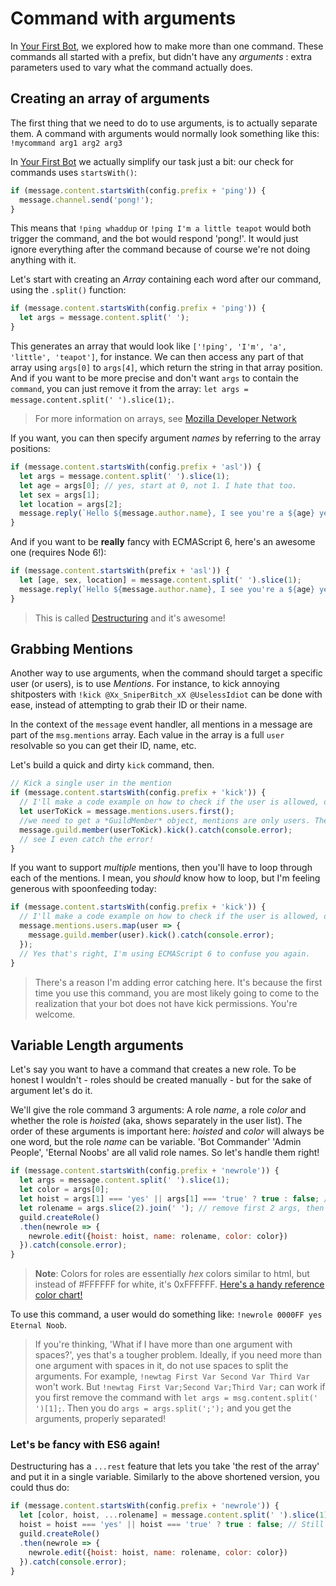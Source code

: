# Command with arguments

In [Your First Bot](../coding-walkthroughs/your_basic_bot.md), we explored how to make more than one command. These commands all started with a prefix, but didn't have any _arguments_ : extra parameters used to vary what the command actually does.

## Creating an array of arguments

The first thing that we need to do to use arguments, is to actually separate them. A command with arguments would normally look something like this:  
`!mycommand arg1 arg2 arg3`

In [Your First Bot](../coding-walkthroughs/your_basic_bot.md) we actually simplify our task just a bit: our check for commands uses `startsWith()`:

```js
if (message.content.startsWith(config.prefix + 'ping')) {
  message.channel.send('pong!');
}
```

This means that `!ping whaddup` or `!ping I'm a little teapot` would both trigger the command, and the bot would respond 'pong!'. It would just ignore everything after the command because of course we're not doing anything with it.

Let's start with creating an _Array_ containing each word after our command, using the `.split()` function:

```js
if (message.content.startsWith(config.prefix + 'ping')) {
  let args = message.content.split(' ');
}
```

This generates an array that would look like `['!ping', 'I'm', 'a', 'little', 'teapot']`, for instance. We can then access any part of that array using `args[0]` to `args[4]`, which return the string in that array position. And if you want to be more precise and don't want `args` to contain the `command`, you can just remove it from the array: `let args = message.content.split(' ').slice(1);`.

> For more information on arrays, see [Mozilla Developer Network](https://developer.mozilla.org/en-US/docs/Web/JavaScript/Reference/Global_Objects/Array)

If you want, you can then specify argument _names_ by referring to the array positions:

```js
if (message.content.startsWith(config.prefix + 'asl')) {
  let args = message.content.split(' ').slice(1);
  let age = args[0]; // yes, start at 0, not 1. I hate that too.
  let sex = args[1];
  let location = args[2];
  message.reply(`Hello ${message.author.name}, I see you're a ${age} year old ${sex} from ${location}. Wanna date?`);
}
```

And if you want to be **really** fancy with ECMAScript 6, here's an awesome one \(requires Node 6!\):

```js
if (message.content.startsWith(prefix + 'asl')) {
  let [age, sex, location] = message.content.split(' ').slice(1);
  message.reply(`Hello ${message.author.name}, I see you're a ${age} year old ${sex} from ${location}. Wanna date?`);
}
```

> This is called [Destructuring](https://developer.mozilla.org/en/docs/Web/JavaScript/Reference/Operators/Destructuring_assignment) and it's awesome!

## Grabbing Mentions

Another way to use arguments, when the command should target a specific user \(or users\), is to use _Mentions_. For instance, to kick annoying shitposters with `!kick @Xx_SniperBitch_xX @UselessIdiot` can be done with ease, instead of attempting to grab their ID or their name.

In the context of the `message` event handler, all mentions in a message are part of the `msg.mentions` array. Each value in the array is a full `user` resolvable so you can get their ID, name, etc.

Let's build a quick and dirty `kick` command, then.

```js
// Kick a single user in the mention
if (message.content.startsWith(config.prefix + 'kick')) {
  // I'll make a code example on how to check if the user is allowed, one day!
  let userToKick = message.mentions.users.first();
  //we need to get a *GuildMember* object, mentions are only users. Then, we kick!
  message.guild.member(userToKick).kick().catch(console.error);
  // see I even catch the error!
}
```

If you want to support _multiple_ mentions, then you'll have to loop through each of the mentions. I mean, you _should_ know how to loop, but I'm feeling generous with spoonfeeding today:

```js
if (message.content.startsWith(config.prefix + 'kick')) {
  // I'll make a code example on how to check if the user is allowed, one day!
  message.mentions.users.map(user => {
    message.guild.member(user).kick().catch(console.error);
  });
  // Yes that's right, I'm using ECMAScript 6 to confuse you again.
}
```
> There's a reason I'm adding error catching here. It's because the first time you use this command, you are most likely going to come to the realization that your bot does not have kick permissions. You're welcome.

## Variable Length arguments

Let's say you want to have a command that creates a new role. To be honest I wouldn't - roles should be created manually - but for the sake of argument let's do it.

We'll give the role command 3 arguments: A role _name_, a role _color_ and whether the role is _hoisted_ \(aka, shows separately in the user list\). The order of these arguments is important here: _hoisted_ and _color_ will always be one word, but the role _name_ can be variable. 'Bot Commander' 'Admin People', 'Eternal Noobs' are all valid role names. So let's handle them right!

```js
if (message.content.startsWith(config.prefix + 'newrole')) {
  let args = message.content.split(' ').slice(1);
  let color = args[0];
  let hoist = args[1] === 'yes' || args[1] === 'true' ? true : false; // google 'ternary operator'
  let rolename = args.slice(2).join(' '); // remove first 2 args, then join array with a space
  guild.createRole()
  .then(newrole => {
    newrole.edit({hoist: hoist, name: rolename, color: color})
  }).catch(console.error);
}
```

> **Note**: Colors for roles are essentially _hex_ colors similar to html, but instead of \#FFFFFF for white, it's 0xFFFFFF. [Here's a handy reference color chart!](http://www.nthelp.com/colorcodes.htm)

To use this command, a user would do something like: `!newrole 0000FF yes Eternal Noob`.

> If you're thinking, 'What if I have more than one argument with spaces?', yes that's a tougher problem. Ideally, if you need more than one argument with spaces in it, do not use spaces to split the arguments. For example, `!newtag First Var Second Var Third Var` won't work. But `!newtag First Var;Second Var;Third Var;` can work if you first remove the command with `let args = msg.content.split(' ')[1];`. Then you do `args = args.split(';');` and you get the arguments, properly separated!

### Let's be fancy with ES6 again!

Destructuring has a `...rest` feature that lets you take 'the rest of the array' and put it in a single variable. Similarly to the above shortened version, you could thus do:

```js
if (message.content.startsWith(config.prefix + 'newrole')) {
  let [color, hoist, ...rolename] = message.content.split(' ').slice(1);
  hoist = hoist === 'yes' || hoist === 'true' ? true : false; // Still gotta do this check!
  guild.createRole()
  .then(newrole => {
    newrole.edit({hoist: hoist, name: rolename, color: color})
  }).catch(console.error);
}
```
